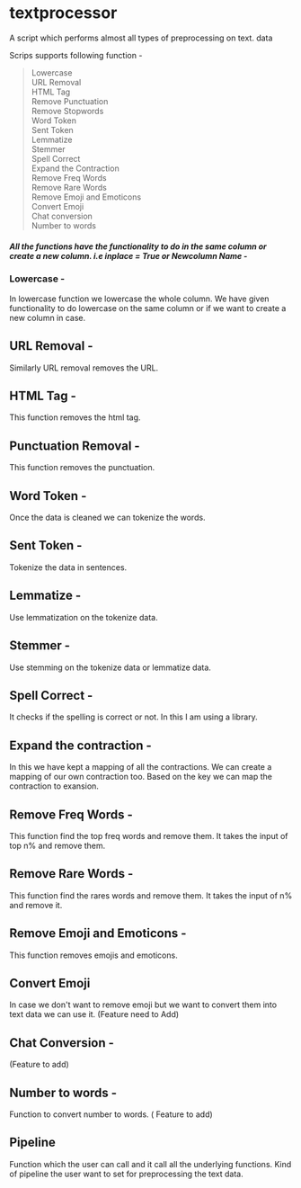 # textprocessor
A script which performs almost all types of preprocessing on text. data

Scrips supports following function - 


> Lowercase <br>
> URL Removal <br>
> HTML Tag <br>
> Remove Punctuation <br>
> Remove Stopwords <br>
> Word Token <br>
> Sent Token <br>
> Lemmatize <br>
> Stemmer <br>
> Spell Correct <br>
> Expand the Contraction <br>
> Remove Freq Words <br>
> Remove Rare Words <br>
> Remove Emoji and Emoticons <br>
> Convert Emoji <br>
> Chat conversion <br>
> Number to words <br>


#### <i>  All the functions have the functionality to do in the same column or create a new column. i.e inplace = True or Newcolumn Name - </i>  
### Lowercase - 
In lowercase function we lowercase the whole column. We have given functionality to do lowercase on the same column or if we want to create a new column in case.

## URL Removal - 
Similarly URL removal removes the URL.

## HTML Tag - 
This function removes the html tag.

## Punctuation Removal - 
This function removes the punctuation.

## Word Token - 
Once the data is cleaned we can tokenize the words.

## Sent Token - 
Tokenize the data in sentences.

## Lemmatize - 
Use lemmatization on the tokenize data.

## Stemmer - 
Use stemming on the tokenize data or lemmatize data. 

## Spell Correct - 
It checks if the spelling is correct or not. In this I am using a library.

## Expand the contraction - 
In this we have kept a mapping of all the contractions. We can create a mapping of our own contraction too. Based on the key we can map the contraction to exansion. 

## Remove Freq Words - 
This function find the top freq words and remove them. It takes the input of top n% and remove them. 

## Remove Rare Words -
This function find the rares words and remove them. It takes the input of n% and remove it. 

## Remove Emoji and Emoticons - 
This function removes emojis and emoticons. 

## Convert Emoji 
In case we don't want to remove emoji but we want to convert them into text data we can use it. (Feature need to Add)

## Chat Conversion - 
(Feature to add)

## Number to words - 
Function to convert number to words. ( Feature to add)

## Pipeline
Function which the user can call and it call all the underlying functions. Kind of pipeline the user want to set for preprocessing the text data.